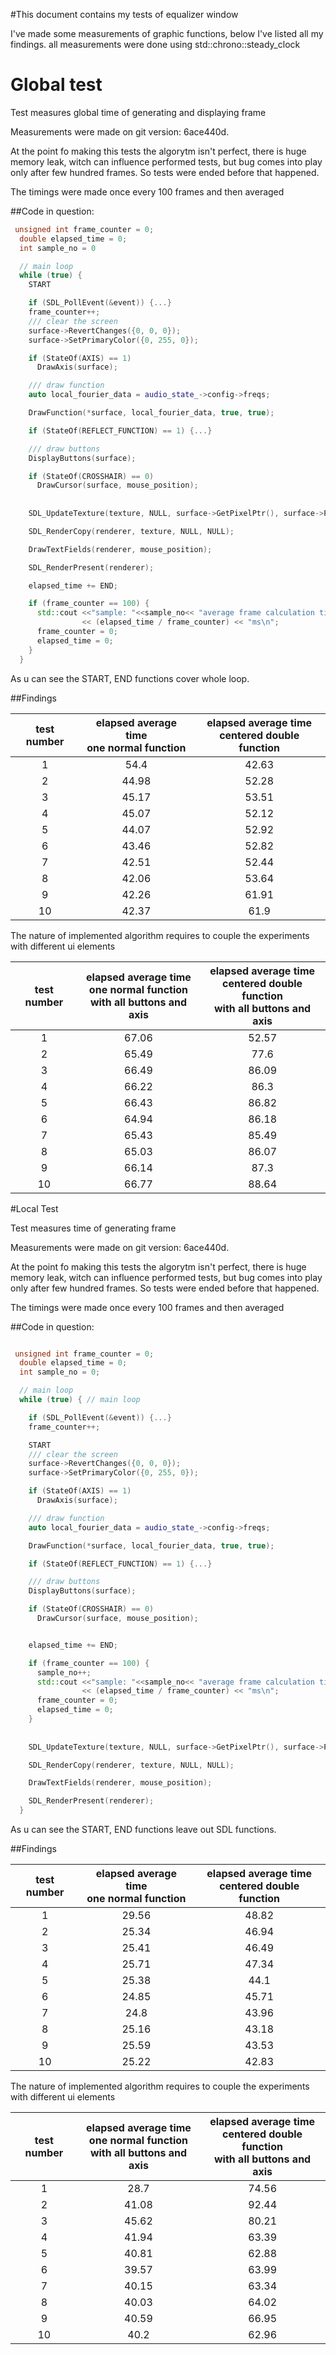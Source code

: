 #This document contains my tests of equalizer window

I've made some measurements of graphic functions, below I've listed all my findings.
all measurements were done using std::chrono::steady_clock

# Global test 
Test measures global time of generating and displaying frame

Measurements were made on git version: 6ace440d.

At the point fo making this tests the algorytm isn't perfect, there is huge memory leak, 
witch can influence performed tests, but bug comes into play only after few hundred frames.
So tests were ended before that happened. 

The timings were made once every 100 frames and then averaged

##Code in question:

```c++
 unsigned int frame_counter = 0;
  double elapsed_time = 0;
  int sample_no = 0

  // main loop
  while (true) {
    START

    if (SDL_PollEvent(&event)) {...}
    frame_counter++;
    /// clear the screen
    surface->RevertChanges({0, 0, 0});
    surface->SetPrimaryColor({0, 255, 0});

    if (StateOf(AXIS) == 1)
      DrawAxis(surface);

    /// draw function
    auto local_fourier_data = audio_state_->config->freqs;

    DrawFunction(*surface, local_fourier_data, true, true);

    if (StateOf(REFLECT_FUNCTION) == 1) {...}

    /// draw buttons
    DisplayButtons(surface);

    if (StateOf(CROSSHAIR) == 0)
      DrawCursor(surface, mouse_position);
    
    
    SDL_UpdateTexture(texture, NULL, surface->GetPixelPtr(), surface->Pitch());

    SDL_RenderCopy(renderer, texture, NULL, NULL);

    DrawTextFields(renderer, mouse_position);

    SDL_RenderPresent(renderer);

    elapsed_time += END;

    if (frame_counter == 100) {
      std::cout <<"sample: "<<sample_no<< "average frame calculation time over 100 frames: "
                << (elapsed_time / frame_counter) << "ms\n";
      frame_counter = 0;
      elapsed_time = 0;
    }
  }
```

As u can see the START, END functions cover whole loop.


##Findings

|**test number**|**elapsed average time<br> one normal function**|**elapsed average time<br>centered double function**|
|:---:|:---:|:---:|
|1| 54.4  | 42.63 |
|2| 44.98 | 52.28 |
|3| 45.17 | 53.51 |
|4| 45.07 | 52.12 |
|5| 44.07 | 52.92 |
|6| 43.46 | 52.82 |
|7| 42.51 | 52.44 |
|8| 42.06 | 53.64 |
|9| 42.26 | 61.91 |
|10| 42.37 | 61.9 |

The nature of implemented algorithm requires to couple the experiments with different ui elements  

|**test number**|**elapsed average time<br> one normal function<br>with all buttons and axis**|**elapsed average time<br>centered double function<br>with all buttons and axis**|
|:---:|:---:|:---:|
|1| 67.06 | 52.57 |
|2| 65.49 | 77.6  |
|3| 66.49 | 86.09 |
|4| 66.22 | 86.3  |
|5| 66.43 | 86.82 |
|6| 64.94 | 86.18 |
|7| 65.43 | 85.49 |
|8| 65.03 | 86.07 |
|9| 66.14 | 87.3  |
|10| 66.77 | 88.64 |

#Local Test

Test measures time of generating frame

Measurements were made on git version: 6ace440d.

At the point fo making this tests the algorytm isn't perfect, there is huge memory leak,
witch can influence performed tests, but bug comes into play only after few hundred frames.
So tests were ended before that happened.

The timings were made once every 100 frames and then averaged

##Code in question:

```c++

 unsigned int frame_counter = 0;
  double elapsed_time = 0;
  int sample_no = 0;

  // main loop
  while (true) { // main loop

    if (SDL_PollEvent(&event)) {...}
    frame_counter++;

    START
    /// clear the screen
    surface->RevertChanges({0, 0, 0});
    surface->SetPrimaryColor({0, 255, 0});

    if (StateOf(AXIS) == 1)
      DrawAxis(surface);

    /// draw function
    auto local_fourier_data = audio_state_->config->freqs;

    DrawFunction(*surface, local_fourier_data, true, true);

    if (StateOf(REFLECT_FUNCTION) == 1) {...}

    /// draw buttons
    DisplayButtons(surface);

    if (StateOf(CROSSHAIR) == 0)
      DrawCursor(surface, mouse_position);


    elapsed_time += END;

    if (frame_counter == 100) {
      sample_no++;
      std::cout <<"sample: "<<sample_no<< "average frame calculation time over 100 frames: "
                << (elapsed_time / frame_counter) << "ms\n";
      frame_counter = 0;
      elapsed_time = 0;
    }
    
    
    SDL_UpdateTexture(texture, NULL, surface->GetPixelPtr(), surface->Pitch());

    SDL_RenderCopy(renderer, texture, NULL, NULL);

    DrawTextFields(renderer, mouse_position);

    SDL_RenderPresent(renderer);
  }
```

As u can see the START, END functions leave out SDL functions.


##Findings

|**test number**|**elapsed average time<br> one normal function**|**elapsed average time<br>centered double function**|
|:---:|:---:|:---:|
|1| 29.56 | 48.82 |
|2| 25.34 | 46.94 |
|3| 25.41 | 46.49 |
|4| 25.71 | 47.34 |
|5| 25.38 | 44.1  |
|6| 24.85 | 45.71 |
|7| 24.8  | 43.96 |
|8| 25.16 | 43.18 |
|9| 25.59 | 43.53 |
|10| 25.22 | 42.83 |

The nature of implemented algorithm requires to couple the experiments with different ui elements

|**test number**|**elapsed average time<br> one normal function<br>with all buttons and axis**|**elapsed average time<br>centered double function<br>with all buttons and axis**|
|:---:|:---:|:---:|
|1| 28.7  | 74.56 |
|2| 41.08 | 92.44 |
|3| 45.62 | 80.21 |
|4| 41.94 | 63.39 |
|5| 40.81 | 62.88 |
|6| 39.57 | 63.99 |
|7| 40.15 | 63.34 |
|8| 40.03 | 64.02 |
|9| 40.59 | 66.95 |
|10|40.2  | 62.96 |